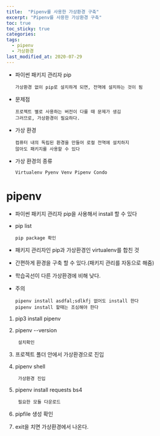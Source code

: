 ```yaml
---
title:  "Pipenv를 사용한 가상환경 구축"
excerpt: "Pipenv를 사용한 가상환경 구축"
toc: true
toc_sticky: true
categories:
tags:
  - pipenv
  - 가상환경
last_modified_at: 2020-07-29
---
```


* 파이썬 패키지 관리자 pip

      가상환경 없이 pip로 설치하게 되면, 전역에 설치하는 것이 됨

* 문제점

      프로젝트 별로 사용하는 버전이 다를 때 문제가 생김 
      그러므로, 가상환경이 필요하다.

* 가상 환경

      컴퓨터 내의 독립된 환경을 만들어 로컬 전역에 설치하지
      않아도 패키지를 사용할 수 있다
* 가상 환경의 종류

      Virtualenv Pyenv Venv Pipenv Condo
      
# pipenv

* 파이썬 패키지 관리자 pip을 사용해서 install 할 수 있다 

* pip list

      pip package 확인

* 패키지 관리자인 pip과 가상환경인 virtualenv를 합친 것
* 간편하게 환경을 구축 할 수 있다.(패키지 관리를 자동으로 해줌)
* 학습곡선이 다른 가상환경에 비해 낮다.

* 주의

      pipenv install asdfal;sdlkfj 없어도 install 한다
      pipenv install 할때는 조심해야 한다

1. pip3 install pipenv

2. pipenv --version

        설치확인

3. 프로젝트 폴더 안에서 가상환경으로 진입
4. pipenv shell
  
        가상환경 진입
  
5. pipenv install requests bs4

        필요한 모듈 다운로드

6. pipfile 생성 확인

7. exit을 치면 가상환경에서 나온다.
